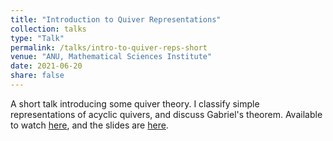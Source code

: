 ```yaml
---
title: "Introduction to Quiver Representations"
collection: talks
type: "Talk"
permalink: /talks/intro-to-quiver-reps-short
venue: "ANU, Mathematical Sciences Institute"
date: 2021-06-20
share: false
---
```


A short talk introducing some quiver theory. I classify simple representations of acyclic quivers, and discuss Gabriel's theorem. Available to watch [here](https://isabel-prime.github.io/files/slides-intro-to-quiver-reps.pdf), and the slides are [here](https://isabel-prime.github.io/files/slides-intro-to-quiver-reps.pdf).
